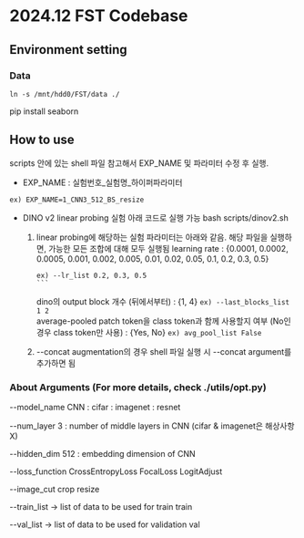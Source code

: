 # 2024.12 FST Codebase
## Environment setting
### Data

```
ln -s /mnt/hdd0/FST/data ./
```


pip install seaborn

## How to use
scripts 안에 있는 shell 파일 참고해서 EXP_NAME 및 파라미터 수정 후 실행.
- EXP_NAME : 실험번호_실험명_하이퍼파라미터
```
ex) EXP_NAME=1_CNN3_512_BS_resize
```
- DINO v2 linear probing 실험 아래 코드로 실행 가능
  bash scripts/dinov2.sh
  1. linear probing에 해당하는 실험 파라미터는 아래와 같음. 해당 파일을 실행하면, 가능한 모든 조합에 대해 모두 실행됨
      learning rate : {0.0001, 0.0002, 0.0005, 0.001, 0.002, 0.005, 0.01, 0.02, 0.05, 0.1, 0.2, 0.3, 0.5}

         ex) --lr_list 0.2, 0.3, 0.5
         ```
      dino의 output block 개수 (뒤에서부터) : {1, 4}
         ```
         ex) --last_blocks_list 1 2
         ```     
      average-pooled patch token을 class token과 함께 사용할지 여부 (No인 경우 class token만 사용) : {Yes, No}
         ```
         ex) avg_pool_list False
         ```
  3. --concat augmentation의 경우 shell 파일 실행 시 --concat argument를 추가하면 됨
  
### About Arguments (For more details, check ./utils/opt.py)
--model_name 
    CNN :
    cifar : 
    imagenet : resnet

--num_layer 
    3 : number of middle layers in CNN (cifar & imagenet은 해상사항 X)

--hidden_dim 
    512 : embedding dimension of CNN

--loss_function
    CrossEntropyLoss
    FocalLoss
    LogitAdjust 

--image_cut
    crop
    resize

--train_list -> list of data to be used for train
    train 


--val_list -> list of data to be used for validation
    val
